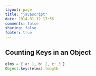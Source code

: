 ```yaml
---
layout: page
title: "javascript"
date: 2014-01-12 17:56
comments: false 
sharing: false 
footer: true
---
```


## Counting Keys in an Object
``` javascript
elms = { a: 1, b: 2, c: 3 }
Object.keys(elms).length
```
